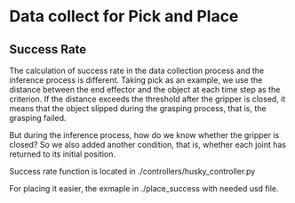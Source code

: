# Data collect for Pick and Place

## Success Rate

The calculation of success rate in the data collection process and the inference process is different. Taking pick as an example, we use the distance between the end effector and the object at each time step as the criterion. If the distance exceeds the threshold after the gripper is closed, it means that the object slipped during the grasping process, that is, the grasping failed.

But during the inference process, how do we know whether the gripper is closed? So we also added another condition, that is, whether each joint has returned to its initial position.

Success rate function is located in ./controllers/husky_controller.py

For placing it easier, the exmaple in ./place_success with needed usd file.
